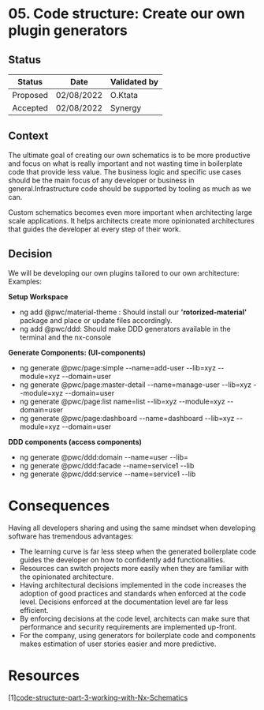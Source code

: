 # 05. Code structure: Create our own plugin generators

## Status

|Status|Date|Validated by|
|------|----|------------|
|Proposed|02/08/2022|O.Ktata|
|Accepted|02/08/2022|Synergy|

## Context

The ultimate goal of creating our own schematics is to be more productive and focus on what is really important and not wasting time in boilerplate code that provide less value. The business logic and specific use cases should be the main focus of any developer or business in general.Infrastructure code should be supported by tooling as much as we can.

Custom schematics becomes even more important when architecting large scale applications. It helps architects create more opinionated architectures that guides the developer at every step of their work.

## Decision

We will be developing our own plugins tailored to our own architecture:
Examples:

**Setup Workspace**

- ng add @pwc/material-theme : Should install our **'rotorized-material'** package and place or update files accordingly.
- ng add @pwc/ddd: Should make DDD generators available in the terminal and the nx-console

**Generate Components: (UI-components)**

- ng generate @pwc/page:simple --name=add-user --lib=xyz --module=xyz --domain=user 
- ng generate @pwc/page:master-detail --name=manage-user --lib=xyz --module=xyz --domain=user
- ng generate @pwc/page:list name=list --lib=xyz --module=xyz --domain=user
- ng generate @pwc/page:dashboard --name=dashboard --lib=xyz --module=xyz --domain=user
   
**DDD components (access components)**
- ng generate @pwc/ddd:domain --name=user --lib=
- ng generate @pwc/ddd:facade --name=service1 --lib
- ng generate @pwc/ddd:service --name=service1 --lib

# Consequences
Having all developers sharing and using the same mindset when developing software has tremendous advantages:
- The learning curve is far less steep when the generated boilerplate code guides the developer on how to confidently add functionalities.
- Resources can switch projects more easily when they are familiar with the opinionated architecture.
- Having architectural decisions implemented in the code increases the adoption of good practices and standards when enforced at the code level. Decisions enforced at the documentation level are far less efficient.
- By enforcing decisions at the code level, architects can make sure that performance and security requirements are implemented up-front.
- For the company, using generators for boilerplate code and components makes estimation of user stories easier and more predictive.
# Resources
[1][code-structure-part-3-working-with-Nx-Schematics](../documentation/code-structure-part-3-working-with-Nx-Schematics.md)

